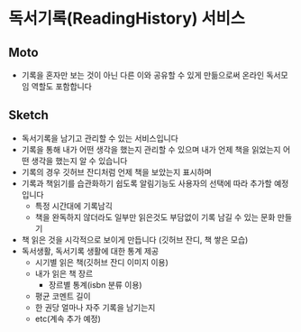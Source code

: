 # 독서기록(ReadingHistory) 서비스

## Moto

- 기록을 혼자만 보는 것이 아닌 다른 이와 공유할 수 있게 만듦으로써 온라인 독서모임 역할도 포함합니다

## Sketch

- 독서기록을 남기고 관리할 수 있는 서비스입니다
- 기록을 통해 내가 어떤 생각을 했는지 관리할 수 있으며 내가 언제 책을 읽었는지 어떤 생각을 했는지 알 수 있습니다
- 기록의 경우 깃허브 잔디처럼 언제 책을 보았는지 표시하며
- 기록과 책읽기를 습관화하기 쉽도록 알림기능도 사용자의 선택에 따라 추가할 예정입니다
  - 특정 시간대에 기록남긱
  - 책을 완독하지 않더라도 일부만 읽은것도 부담없이 기록 남길 수 있는 문화 만들기
- 책 읽은 것을 시각적으로 보이게 만듭니다 (깃허브 잔디, 책 쌓은 모습)
- 독서생활, 독서기록 생활에 대한 통계 제공
  - 시기별 읽은 책(깃허브 잔디 이미지 이용)
  - 내가 읽은 책 장르
    - 장르별 통계(isbn 분류 이용)
  - 평균 코멘트 길이
  - 한 권당 얼마나 자주 기록을 남기는지
  - etc(계속 추가 예정)
